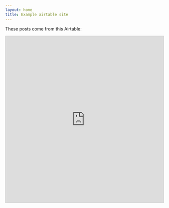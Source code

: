 ```yaml
---
layout: home
title: Example airtable site
---
```


These posts come from this Airtable:

<iframe class="airtable-embed" src="https://airtable.com/embed/shrID4YpKmIYjiEeC?backgroundColor=yellow&viewControls=on" frameborder="0" onmousewheel="" width="100%" height="533" style="background: transparent; border: 1px solid #ccc;"></iframe>
